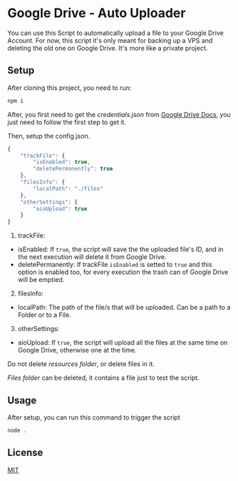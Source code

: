 # Google Drive - Auto Uploader

You can use this Script to automatically upload a file to your Google Drive Account. 
For now, this script it's only meant for backing up a VPS and deleting the old one on Google Drive.
It's more like a private project.

## Setup

After cloning this project, you need to run:
```js
npm i
```

After, you first need to get the _credentials.json_ from [Google Drive Docs](https://developers.google.com/drive/api/v3/quickstart/nodejs), you just need to follow the first step to get it.

Then, setup the config.json.

```js
{
    "trackFile": {
        "isEnabled": true,
        "deletePermanently": true
    },
    "filesInfo": {
        "localPath": "./files"
    },
    "otherSettings": {
        "aioUpload": true
    }
}
```
1) trackFile:
* isEnabled: If `true`, the script will save the the uploaded file's ID, and in the next execution will delete it from Google Drive.
* deletePermanently: If trackFile `isEnabled` is setted to `true` and this option is enabled too, for every execution the trash can of Google Drive will be emptied.
2) filesInfo: 
* localPath: The path of the file/s that will be uploaded. Can be a path to a Folder or to a File.
3) otherSettings: 
* aioUpload: If `true`, the script will upload all the files at the same time on Google Drive, otherwise one at the time.

Do not delete _resources folder_, or delete files in it.

_Files folder_ can be deleted, it contains a file just to test the script.

## Usage

After setup, you can run this command to trigger the script

```js
node .
```

## License
[MIT](https://choosealicense.com/licenses/mit/)